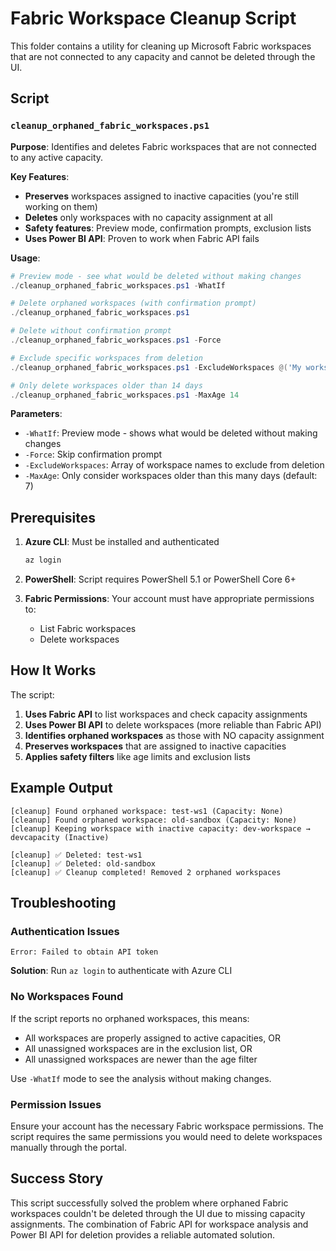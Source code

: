 # Fabric Workspace Cleanup Script

This folder contains a utility for cleaning up Microsoft Fabric workspaces that are not connected to any capacity and cannot be deleted through the UI.

## Script

### `cleanup_orphaned_fabric_workspaces.ps1`

**Purpose**: Identifies and deletes Fabric workspaces that are not connected to any active capacity.

**Key Features**:
- **Preserves** workspaces assigned to inactive capacities (you're still working on them)
- **Deletes** only workspaces with no capacity assignment at all
- **Safety features**: Preview mode, confirmation prompts, exclusion lists
- **Uses Power BI API**: Proven to work when Fabric API fails

**Usage**:
```powershell
# Preview mode - see what would be deleted without making changes
./cleanup_orphaned_fabric_workspaces.ps1 -WhatIf

# Delete orphaned workspaces (with confirmation prompt)
./cleanup_orphaned_fabric_workspaces.ps1

# Delete without confirmation prompt
./cleanup_orphaned_fabric_workspaces.ps1 -Force

# Exclude specific workspaces from deletion
./cleanup_orphaned_fabric_workspaces.ps1 -ExcludeWorkspaces @('My workspace', 'Important Workspace')

# Only delete workspaces older than 14 days
./cleanup_orphaned_fabric_workspaces.ps1 -MaxAge 14
```

**Parameters**:
- `-WhatIf`: Preview mode - shows what would be deleted without making changes
- `-Force`: Skip confirmation prompt
- `-ExcludeWorkspaces`: Array of workspace names to exclude from deletion
- `-MaxAge`: Only consider workspaces older than this many days (default: 7)

## Prerequisites

1. **Azure CLI**: Must be installed and authenticated
   ```bash
   az login
   ```

2. **PowerShell**: Script requires PowerShell 5.1 or PowerShell Core 6+

3. **Fabric Permissions**: Your account must have appropriate permissions to:
   - List Fabric workspaces
   - Delete workspaces

## How It Works

The script:
1. **Uses Fabric API** to list workspaces and check capacity assignments
2. **Uses Power BI API** to delete workspaces (more reliable than Fabric API)
3. **Identifies orphaned workspaces** as those with NO capacity assignment
4. **Preserves workspaces** that are assigned to inactive capacities
5. **Applies safety filters** like age limits and exclusion lists

## Example Output

```
[cleanup] Found orphaned workspace: test-ws1 (Capacity: None)
[cleanup] Found orphaned workspace: old-sandbox (Capacity: None)
[cleanup] Keeping workspace with inactive capacity: dev-workspace → devcapacity (Inactive)

[cleanup] ✅ Deleted: test-ws1
[cleanup] ✅ Deleted: old-sandbox
[cleanup] ✅ Cleanup completed! Removed 2 orphaned workspaces
```

## Troubleshooting

### Authentication Issues
```
Error: Failed to obtain API token
```
**Solution**: Run `az login` to authenticate with Azure CLI

### No Workspaces Found
If the script reports no orphaned workspaces, this means:
- All workspaces are properly assigned to active capacities, OR
- All unassigned workspaces are in the exclusion list, OR  
- All unassigned workspaces are newer than the age filter

Use `-WhatIf` mode to see the analysis without making changes.

### Permission Issues
Ensure your account has the necessary Fabric workspace permissions. The script requires the same permissions you would need to delete workspaces manually through the portal.

## Success Story

This script successfully solved the problem where orphaned Fabric workspaces couldn't be deleted through the UI due to missing capacity assignments. The combination of Fabric API for workspace analysis and Power BI API for deletion provides a reliable automated solution.